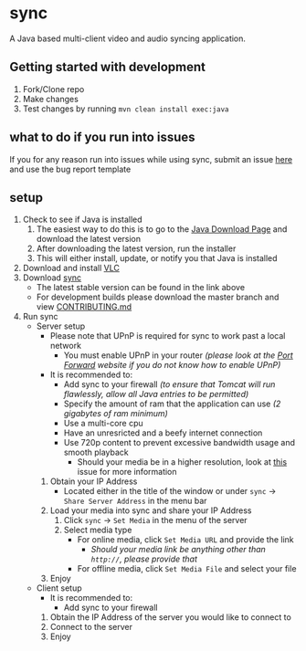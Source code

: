 # sync
A Java based multi-client video and audio syncing application.

## Getting started with development
1. Fork/Clone repo
2. Make changes
3. Test changes by running `mvn clean install exec:java`

## what to do if you run into issues
If you for any reason run into issues while using sync, submit an issue [here](https://github.com/ajchili/sync/issues) and use the bug report template
	
## setup
1. Check to see if Java is installed
   1. The easiest way to do this is to go to the [Java Download Page](https://www.java.com/en/download/) and download the latest version
   2. After downloading the latest version, run the installer
   3. This will either install, update, or notify you that Java is installed
2. Download and install [VLC](http://www.videolan.org/vlc/index.html)
3. Download [sync](https://www.github.com/ajchili/sync/releases)
   * The latest stable version can be found in the link above
   * For development builds please download the master branch and view [CONTRIBUTING.md](https://github.com/ajchili/sync/blob/master/CONTRIBUTING.md)
4. Run sync
   * Server setup
      * Please note that UPnP is required for sync to work past a local network
         * You must enable UPnP in your router _(please look at the [Port Forward](https://portforward.com/router.htm) website if you do not know how to enable UPnP)_
      * It is recommended to:
         * Add sync to your firewall _(to ensure that Tomcat will run flawlessly, allow all Java entries to be permitted)_
         * Specify the amount of ram that the application can use _(2 gigabytes of ram minimum)_
         * Use a multi-core cpu
         * Have an unresricted and a beefy internet connection
         * Use 720p content to prevent excessive bandwidth usage and smooth playback
            * Should your media be in a higher resolution, look at [this](https://github.com/ajchili/sync/issues/8) issue for more information
      1. Obtain your IP Address
         * Located either in the title of the window or under `sync` -> `Share Server Address` in the menu bar
      2. Load your media into sync and share your IP Address
         1. Click `sync` -> `Set Media` in the menu of the server
         2. Select media type
            * For online media, click `Set Media URL` and provide the link
               * _Should your media link be anything other than `http://`, please provide that_
            * For offline media, click `Set Media File` and select your file
     3. Enjoy
   * Client setup
      * It is recommended to:
         * Add sync to your firewall
      1. Obtain the IP Address of the server you would like to connect to
      2. Connect to the server
      3. Enjoy

